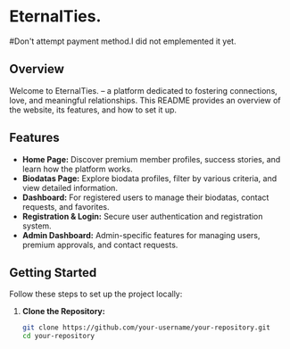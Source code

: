 # EternalTies.

#Don't attempt payment method.I did not emplemented it yet.

## Overview

Welcome to EternalTies. – a platform dedicated to fostering connections, love, and meaningful relationships. This README provides an overview of the website, its features, and how to set it up.

## Features

- **Home Page:** Discover premium member profiles, success stories, and learn how the platform works.
- **Biodatas Page:** Explore biodata profiles, filter by various criteria, and view detailed information.
- **Dashboard:** For registered users to manage their biodatas, contact requests, and favorites.
- **Registration & Login:** Secure user authentication and registration system.
- **Admin Dashboard:** Admin-specific features for managing users, premium approvals, and contact requests.

## Getting Started

Follow these steps to set up the project locally:

1. **Clone the Repository:**
   ```bash
   git clone https://github.com/your-username/your-repository.git
   cd your-repository

